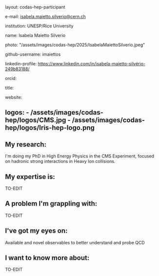 layout: codas-hep-participant

e-mail: isabela.maietto.silverio@cern.ch

institution: UNESP/Rice University

name: Isabela Maietto Silverio

photo: "/assets/images/codas-hep/2025/IsabelaMaiettoSilverio.jpeg"

github-username: imaiettos

linkedin-profile: https://www.linkedin.com/in/isabela-maietto-silvério-249b83188/

orcid:

title:

website:

logos:
    - /assets/images/codas-hep/logos/CMS.jpg
    - /assets/images/codas-hep/logos/Iris-hep-logo.png
---
## My research:
I'm doing my PhD in High Energy Physics in the CMS Experiment, focused on hadronic strong interactions in Heavy Ion collisions.

## My expertise is:
TO-EDIT

## A problem I'm grappling with:
TO-EDIT

## I've got my eyes on:
Available and novel observables to better understand and probe QCD

## I want to know more about:
TO-EDIT
